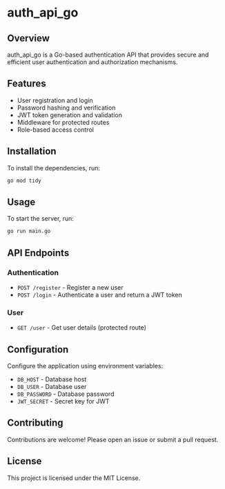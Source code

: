 <!--
This file contains the README documentation for the auth_api_go project.
-->
# auth_api_go

## Overview
auth_api_go is a Go-based authentication API that provides secure and efficient user authentication and authorization mechanisms.

## Features
- User registration and login
- Password hashing and verification
- JWT token generation and validation
- Middleware for protected routes
- Role-based access control

## Installation
To install the dependencies, run:
```sh
go mod tidy
```

## Usage
To start the server, run:
```sh
go run main.go
```

## API Endpoints
### Authentication
- `POST /register` - Register a new user
- `POST /login` - Authenticate a user and return a JWT token

### User
- `GET /user` - Get user details (protected route)

## Configuration
Configure the application using environment variables:
- `DB_HOST` - Database host
- `DB_USER` - Database user
- `DB_PASSWORD` - Database password
- `JWT_SECRET` - Secret key for JWT

## Contributing
Contributions are welcome! Please open an issue or submit a pull request.

## License
This project is licensed under the MIT License.